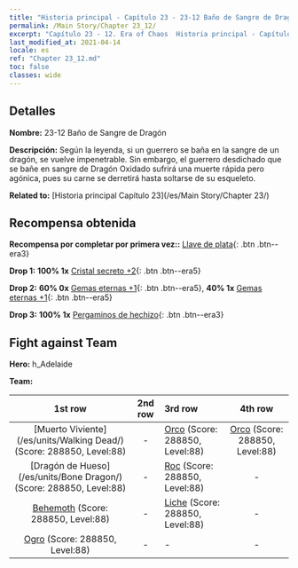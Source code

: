 ```yaml
---
title: "Historia principal - Capítulo 23 - 23-12 Baño de Sangre de Dragón"
permalink: /Main Story/Chapter 23_12/
excerpt: "Capítulo 23 - 12. Era of Chaos  Historia principal - Capítulo 23_12. 23-12 Baño de Sangre de Dragón"
last_modified_at: 2021-04-14
locale: es
ref: "Chapter 23_12.md"
toc: false
classes: wide
---
```


## Detalles

 **Nombre:** 23-12 Baño de Sangre de Dragón

 **Descripción:** Según la leyenda, si un guerrero se baña en la sangre de un dragón, se vuelve impenetrable. Sin embargo, el guerrero desdichado que se bañe en sangre de Dragón Oxidado sufrirá una muerte rápida pero agónica, pues su carne se derretirá hasta soltarse de su esqueleto.

 **Related to:** [Historia principal Capítulo 23](/es/Main Story/Chapter 23/)

## Recompensa obtenida

 **Recompensa por completar por primera vez::** [Llave de plata](/es/Items/con_693/){: .btn .btn--era3}

 **Drop 1:** **100% 1x** [Cristal secreto +2](/es/Items/mat_80/){: .btn .btn--era5}

 **Drop 2:** **60% 0x** [Gemas eternas +1](/es/Items/mat_72/){: .btn .btn--era5}, **40% 1x** [Gemas eternas +1](/es/Items/mat_72/){: .btn .btn--era5}

 **Drop 3:** **100% 1x** [Pergaminos de hechizo](/es/Items/con_694/){: .btn .btn--era3}


## Fight against Team
 **Hero:** h_Adelaide

 **Team:**


  | 1st row | 2nd row | 3rd row | 4th row |
  |:----:|:----:|:----|:----:|
  | [Muerto Viviente](/es/units/Walking Dead/) (Score: 288850, Level:88)  | - | [Orco](/es/units/Orc/) (Score: 288850, Level:88)  | [Orco](/es/units/Orc/) (Score: 288850, Level:88)  |
  | [Dragón de Hueso](/es/units/Bone Dragon/) (Score: 288850, Level:88)  | - | [Roc](/es/units/Roc/) (Score: 288850, Level:88)  | - |
  | [Behemoth](/es/units/Behemoth/) (Score: 288850, Level:88)  | - | [Liche](/es/units/Lich/) (Score: 288850, Level:88)  | - |
  | [Ogro](/es/units/Ogre/) (Score: 288850, Level:88)  | - | - | - |



